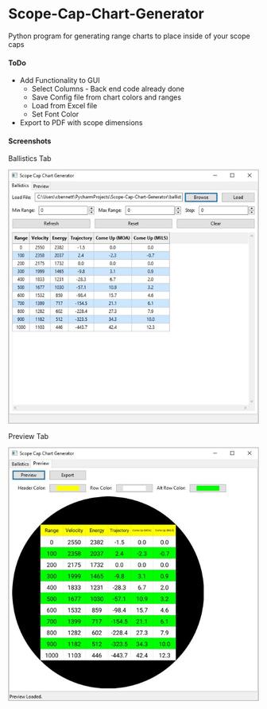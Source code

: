 # Scope-Cap-Chart-Generator
Python program for generating range charts to place inside of your scope caps

#### ToDo
 * Add Functionality to GUI
    * Select Columns - Back end code already done
    * Save Config file from chart colors and ranges
    * Load from Excel file 
    * Set Font Color
 * Export to PDF with scope dimensions

#### Screenshots
Ballistics Tab

![Ballistics Tab](https://github.com/Caleb68864/Scope-Cap-Chart-Generator/blob/master/screenshots/Ballistics_Tab.JPG?raw=true)


Preview Tab

![Preview Tab](https://github.com/Caleb68864/Scope-Cap-Chart-Generator/blob/master/screenshots/Preview_Tab.JPG?raw=true)
